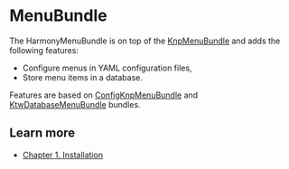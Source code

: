 # MenuBundle

The HarmonyMenuBundle is on top of the [KnpMenuBundle](https://packagist.org/packages/knplabs/knp-menu-bundle) and adds the following features:

* Configure menus in YAML configuration files,
* Store menu items in a database.

Features are based on [ConfigKnpMenuBundle](https://packagist.org/packages/jbouzekri/config-knp-menu-bundle) and [KtwDatabaseMenuBundle](https://packagist.org/packages/kevintweber/ktw-database-menu-bundle) bundles.

## Learn more

* [Chapter 1. Installation](installation.md)

